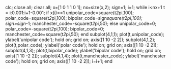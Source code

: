 clc;
close all;
clear all;
x=[1 0 1 1 0 1];
nx=size(x,2);
sign=1;
i=1;
while i<nx+1
t = i:0.001:i+1-0.001;
if x(i)==1
unipolar_code=square(t*2*pi,100);
polar_code=square(t*2*pi,100);
bipolar_code=sign*square(t*2*pi,100);
sign=sign*-1;
manchester_code=-square(t*2*pi,50);
else
unipolar_code=0;
polar_code=-square(t*2*pi,100);
bipolar_code=0;
manchester_code=square(t*2*pi,50);
end
subplot(4,1,1);
plot(t,unipolar_code);
ylabel('unipolar code');
hold on;
grid on;
axis([1 10 -2 2]);
subplot(4,1,2);
plot(t,polar_code);
ylabel('polar code');
hold on;
grid on;
axis([1 10 -2 2]);
subplot(4,1,3);
 plot(t,bipolar_code);
ylabel('bipolar code');
hold on;
grid on;
axis([1 10 -2 2]);
subplot(4,1,4);
plot(t,manchester_code);
ylabel('manchester code');
hold on;
grid on;
axis([1 10 -2 2]);
i=i+1;
end
